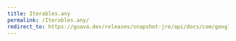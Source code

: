 ```yaml
---
title: Iterables.any
permalink: /Iterables.any/
redirect_to: https://guava.dev/releases/snapshot-jre/api/docs/com/google/common/collect/Iterables.html#any-java.lang.Iterable-com.google.common.base.Predicate-
---
```

